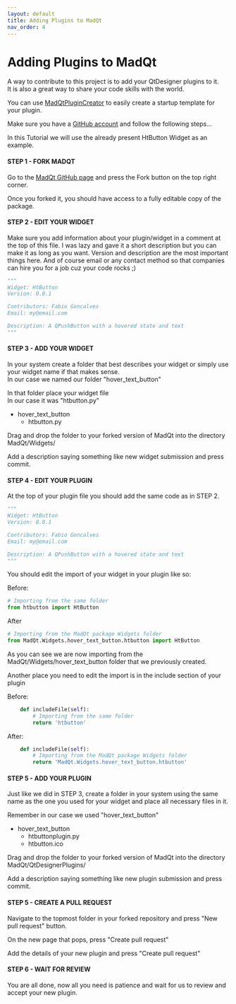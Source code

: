 ```yaml
---
layout: default
title: Adding Plugins to MadQt
nav_order: 4
---
```

# Adding Plugins to MadQt
A way to contribute to this project is to add your QtDesigner plugins to it. \
It is also a great way to share your code skills with the world.

You can use [MadQtPluginCreator](https://madponyinteractive.github.io/MadQt/plugin_creator.html)
to easily create a startup template for your plugin.

Make sure you have a [GitHub account](https://github.com/) and follow the following steps...

In this Tutorial we will use the already present HtButton Widget as an example.

#### STEP 1 - FORK MADQT
Go to the [MadQt GitHub page](https://github.com/MadPonyInteractive/MadQt) and press the
Fork button on the top right corner.

Once you forked it, you should have access to a fully editable copy of the package.

#### STEP 2 - EDIT YOUR WIDGET
Make sure you add information about your plugin/widget in a comment at the top of this file.
I was lazy and gave it a short description but you can make it as long as you want.
Version and description are the most important things here.
And of course email or any contact method so that companies
 can hire you for a job cuz your code rocks ;)
```python
"""
Widget: HtButton
Version: 0.0.1

Contributors: Fabio Goncalves
Email: my@email.com

Description: A QPushButton with a hovered state and text
"""
```

#### STEP 3 - ADD YOUR WIDGET
In your system create a folder that best describes your widget or simply use your widget name
if that makes sense.\
In our case we named our folder "hover_text_button"

In that folder place your widget file \
In our case it was "htbutton.py"

- hover_text_button
    - htbutton.py

Drag and drop the folder to your forked version of MadQt into the directory MadQt/Widgets/

Add a description saying something like new widget submission and press commit.

#### STEP 4 - EDIT YOUR PLUGIN
At the top of your plugin file you should add the same code as in STEP 2.
```python
"""
Widget: HtButton
Version: 0.0.1

Contributors: Fabio Goncalves
Email: my@email.com

Description: A QPushButton with a hovered state and text
"""
```

You should edit the import of your widget in your plugin like so:

Before:
```python
# Importing from the same folder
from htbutton import HtButton
```

After
```python
# Importing from the MadQt package Widgets folder
from MadQt.Widgets.hover_text_button.htbutton import HtButton
```
As you can see we are now importing from the MadQt/Widgets/hover_text_button
folder that we previously created.

Another place you need to edit the import is in the include section of your plugin

Before:
```python
    def includeFile(self):
        # Importing from the same folder
        return 'htbutton'
```

After:
```python
    def includeFile(self):
        # Importing from the MadQt package Widgets folder
        return 'MadQt.Widgets.hover_text_button.htbutton'
```

#### STEP 5 - ADD YOUR PLUGIN
Just like we did in STEP 3, create a folder in your system using the same
name as the one you used for your widget and place all necessary files in it.

Remember in our case we used "hover_text_button"

- hover_text_button
    - htbuttonplugin.py
    - htbutton.ico


Drag and drop the folder to your forked version of MadQt into the directory MadQt/QtDesignerPlugins/

Add a description saying something like new plugin submission and press commit.

#### STEP 5 - CREATE A PULL REQUEST
Navigate to the topmost folder in your forked repository and press
"New pull request" button.

On the new page that pops, press "Create pull request"

Add the details of your new plugin and press "Create pull request"

#### STEP 6 - WAIT FOR REVIEW
You are all done, now all you need is patience and wait for us to
review and accept your new plugin.


